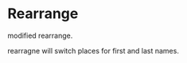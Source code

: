Rearrange
===============
modified rearrange.

rearragne will switch places for first and last names.